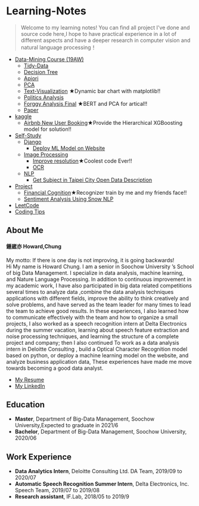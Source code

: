 # Learning-Notes
> Welcome to my learning notes!
> You can find all project I've done and source code here,I hope to have practical experience in a lot of different aspects and have a deeper research in computer vision and natural language processing！

* [Data-Mining Course (19AW)](https://github.com/h30306/Learning-Notes/tree/master/data-mining)
  * [Tidy-Data](https://github.com/h30306/Learning-Notes/blob/master/data-mining/tidy-data/Tidy-data.ipynb)
  * [Decision Tree](https://github.com/h30306/Learning-Notes/blob/master/data-mining/decision-tree/d-tree%20NBA.ipynb)
  * [Apiori](https://github.com/h30306/Learning-Notes/blob/master/data-mining/Apiori/Apiori.ipynb)
  * [PCA](https://github.com/h30306/Learning-Notes/blob/master/data-mining/PCA/PCA.ipynb)
  * [Text-Visualization](https://nbviewer.jupyter.org/github/h30306/Learning-Notes/blob/master/data-mining/text-visulization/text-visualization.ipynb)    ★Dynamic bar chart with matplotlib!!
  * [Politics Analysis](https://github.com/h30306/Learning-Notes/blob/master/data-mining/Politics%20Analysis/Politics%20Analasis.ipynb)
  * [Forggy Analysis Final](https://nbviewer.jupyter.org/github/h30306/Learning-Notes/blob/master/data-mining/Politics%20Analysis/Politics%20Analasis.ipynb) ★BERT and PCA for artical!!
  * [Paper](https://github.com/h30306/Learning-Notes/blob/master/data-mining/論文報告attention.pdf)
* [kaggle](https://github.com/h30306/Learning-Notes/tree/master/Kaggle)
  * [Airbnb New User Booking](https://github.com/h30306/Learning-Notes/tree/master/Kaggle/Airbnb)★Provide the Hierarchical XGBoosting model for solution!!
* [Self-Study](https://github.com/h30306/Learning-Notes/tree/master/Self-Study)
  * [Django](https://github.com/h30306/Learning-Notes/tree/master/Self-Study/Django)
    * [Deploy ML Model on Website](https://github.com/h30306/Learning-Notes/tree/master/Self-Study/Django/Deploy_ML)
  * [Image Processing](https://github.com/h30306/Learning-Notes/tree/master/Self-Study/Image-Processing)
    * [Improve resolution](https://github.com/h30306/Learning-Notes/tree/master/Self-Study/Image-Processing/RAISR)★Coolest code Ever!!
    * [OCR](https://github.com/h30306/Learning-Notes/tree/master/Self-Study/Image-Processing/OCR)
  * [NLP](https://github.com/h30306/Learning-Notes/tree/master/Self-Study/NLP)
    * [Get Subject in Taipei City Open Data Description](https://github.com/h30306/Learning-Notes/tree/master/Self-Study/NLP/Subject)
* [Project](https://github.com/h30306/Learning-Notes/tree/master/Project)
  * [Financial Cognition](https://github.com/h30306/Learning-Notes/tree/master/Project/Financial%20cognition)★Recognizer train by me and my friends face!!
  * [Sentiment Analysis Using Snow NLP](https://github.com/h30306/Learning-Notes/tree/master/Project/Snow%20NLP)
* [LeetCode](https://github.com/h30306/Learning-Notes/tree/master/Leetcode)
* [Coding Tips](https://github.com/h30306/Learning-Notes/tree/master/Coding-tips)

## About Me

#### 鍾崴亦 Howard,Chung
My motto:
If there is one day is not improving, it is going backwards!
<br>
Hi My name is Howard Chung. I am a senior in Soochow University ’s School of big Data Management. I specialize in data analysis, machine learning, and Nature Language Processing. In addition to continuous improvement in my academic work, I have also participated in big data related competitions several times to analyze data ,combine the data analysis techniques applications with different fields, improve the ability to think creatively and solve problems, and have served as the team leader for many times to lead the team to achieve good results. In these experiences, I also learned how to communicate effectively with the team and how to organize a small projects, I also worked as a speech recognition intern at Delta Electronics during the summer vacation, learning about speech feature extraction and noise processing techniques, and learning the structure of a complete project and company; then I also continued To work as a data analysis intern in Deloitte Consulting  , build a Optical Character Recognition model based on python, or deploy a machine learning model on the website, and analyze business application data, These experiences have made me move towards becoming a good data analyst. 
* [My Resume](https://github.com/h30306/Learning-Notes/blob/master/other/English%20Resume.pdf)
* [My LinkedIn](https://www.linkedin.com/in/howard-chung-2a2686180)
## Education
* **Master**, Department of Big-Data Management, Soochow University,Expected to graduate in 2021/6
* **Bachelor**, Department of Big-Data Management, Soochow University, 2020/06

## Work Experience 
* **Data Analytics Intern**, Deloitte Consulting Ltd. DA Team, 2019/09 to 2020/07
* **Automatic Speech Recognition Summer Intern**, Delta Electronics, Inc. Speech Team, 2019/07 to 2019/08
* **Research assistant**, IF.Lab, 2018/05 to 2019/9

